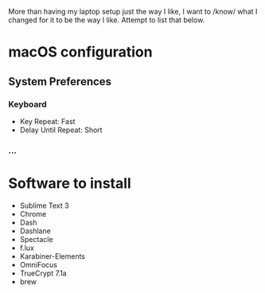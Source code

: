 More than having my laptop setup just the way I like, I want to /know/ what I changed for it to be the way I like. Attempt to list that below.

# macOS configuration

## System Preferences

### Keyboard

- Key Repeat: Fast
- Delay Until Repeat: Short

### ...

# Software to install

- Sublime Text 3
- Chrome
- Dash
- Dashlane
- Spectacle
- f.lux
- Karabiner-Elements
- OmniFocus
- TrueCrypt 7.1a
- brew
